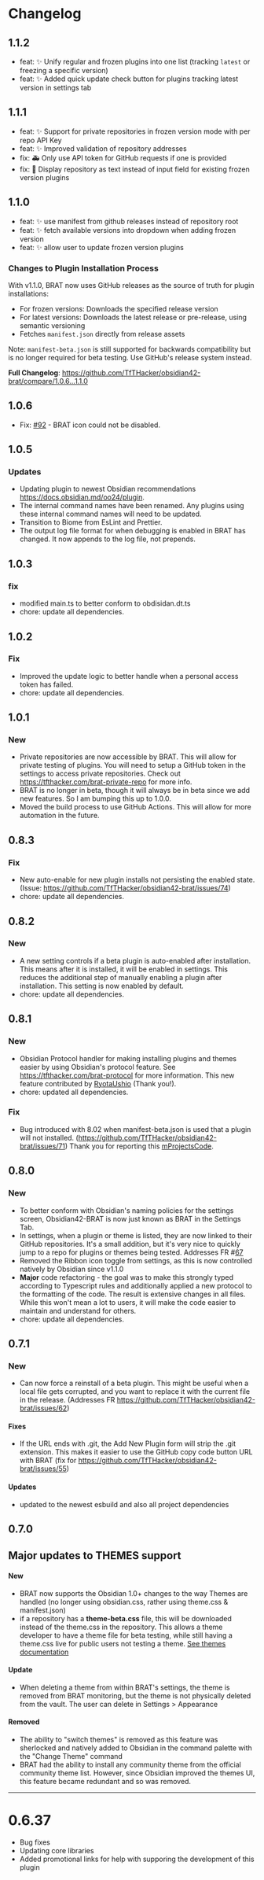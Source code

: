 # Changelog

## 1.1.2

- feat: ✨ Unify regular and frozen plugins into one list (tracking `latest` or freezing a specific version)
- feat: ✨ Added quick update check button for plugins tracking latest version in settings tab

## 1.1.1

- feat: ✨ Support for private repositories in frozen version mode with per repo API Key
- feat: ✨ Improved validation of repository addresses
- fix: 🚑️ Only use API token for GitHub requests if one is provided
- fix: 💄 Display repository as text instead of input field for existing frozen version plugins

## 1.1.0

- feat: ✨ use manifest from github releases instead of repository root
- feat: ✨ fetch available versions into dropdown when adding frozen version
- feat: ✨ allow user to update frozen version plugins

### Changes to Plugin Installation Process

With v1.1.0, BRAT now uses GitHub releases as the source of truth for plugin installations:

- For frozen versions: Downloads the specified release version
- For latest versions: Downloads the latest release or pre-release, using semantic versioning
- Fetches `manifest.json` directly from release assets

Note: `manifest-beta.json` is still supported for backwards compatibility but is no longer required for beta testing. Use GitHub's release system instead.

**Full Changelog**: <https://github.com/TfTHacker/obsidian42-brat/compare/1.0.6...1.1.0>

## 1.0.6

- Fix: [#92](https://github.com/TfTHacker/obsidian42-brat/issues/92) - BRAT icon could not be disabled.

## 1.0.5

### Updates

- Updating plugin to newest Obsidian recommendations <https://docs.obsidian.md/oo24/plugin>.
- The internal command names have been renamed. Any plugins using these internal command names will need to be updated.
- Transition to Biome from EsLint and Prettier.
- The output log file format for when debugging is enabled in BRAT has changed. It now appends to the log file, not prepends.

## 1.0.3

### fix

- modified main.ts to better conform to obdisidan.dt.ts
- chore: update all dependencies.

## 1.0.2

### Fix

- Improved the update logic to better handle when a personal access token has failed.
- chore: update all dependencies.

## 1.0.1

### New

- Private repositories are now accessible by BRAT. This will allow for private testing of plugins. You will need to setup a GitHub token in the settings to access private repositories. Check out <https://tfthacker.com/brat-private-repo> for more info.
- BRAT is no longer in beta, though it will always be in beta since we add new features. So I am bumping this up to 1.0.0.
- Moved the build process to use GitHub Actions. This will allow for more automation in the future.

## 0.8.3

### Fix

- New auto-enable for new plugin installs not persisting the enabled state. (Issue: <https://github.com/TfTHacker/obsidian42-brat/issues/74>)
- chore: update all dependencies.

## 0.8.2

### New

- A new setting controls if a beta plugin is auto-enabled after installation. This means after it is installed, it will be enabled in settings. This reduces the additional step of manually enabling a plugin after installation. This setting is now enabled by default.
- chore: update all dependencies.

## 0.8.1

### New

- Obsidian Protocol handler for making installing plugins and themes easier by using Obsidian's protocol feature. See <https://tfthacker.com/brat-protocol> for more information.
  This new feature contributed by [RyotaUshio](https://github.com/RyotaUshio) (Thank you!).
- chore: updated all dependencies.

### Fix

- Bug introduced with 8.02 when manifest-beta.json is used that a plugin will not installed. (<https://github.com/TfTHacker/obsidian42-brat/issues/71>) Thank you for reporting this [mProjectsCode](https://github.com/mProjectsCode).

## 0.8.0

### New

- To better conform with Obsidian's naming policies for the settings screen, Obsidian42-BRAT is now just known as BRAT in the Settings Tab.
- In settings, when a plugin or theme is listed, they are now linked to their GitHub repositories. It's a small addition, but it's very nice to quickly jump to a repo for plugins or themes being tested. Addresses FR #[67](https://github.com/TfTHacker/obsidian42-brat/issues/67)
- Removed the Ribbon icon toggle from settings, as this is now controlled natively by Obsidian since v1.1.0
- **Major** code refactoring - the goal was to make this strongly typed according to Typescript rules and additionally applied a new protocol to the formatting of the code. The result is extensive changes in all files. While this won't mean a lot to users, it will make the code easier to maintain and understand for others.
- chore: update all dependencies.

## 0.7.1

### New

- Can now force a reinstall of a beta plugin. This might be useful when a local file gets corrupted, and you want to replace it with the current file in the release. (Addresses FR <https://github.com/TfTHacker/obsidian42-brat/issues/62>)

#### Fixes

- If the URL ends with .git, the Add New Plugin form will strip the .git extension. This makes it easier to use the GitHub copy code button URL with BRAT (fix for <https://github.com/TfTHacker/obsidian42-brat/issues/55>)

#### Updates

- updated to the newest esbuild and also all project dependencies

## 0.7.0

## Major updates to **THEMES** support

#### New

- BRAT now supports the Obsidian 1.0+ changes to the way Themes are handled (no longer using obsidian.css, rather using theme.css & manifest.json)
- if a repository has a **theme-beta.css** file, this will be downloaded instead of the theme.css in the repository. This allows a theme developer to have a theme file for beta testing, while still having a theme.css live for public users not testing a theme. [See themes documentation](help/themes.md)

#### Update

- When deleting a theme from within BRAT's settings, the theme is removed from BRAT monitoring, but the theme is not physically deleted from the vault. The user can delete in Settings > Appearance

#### Removed

- The ability to "switch themes" is removed as this feature was sherlocked and natively added to Obsidian in the command palette with the "Change Theme" command
- BRAT had the ability to install any community theme from the official community theme list. However, since Obsidian improved the themes UI, this feature became redundant and so was removed.

---

# 0.6.37

- Bug fixes
- Updating core libraries
- Added promotional links for help with supporing the development of this plugin
